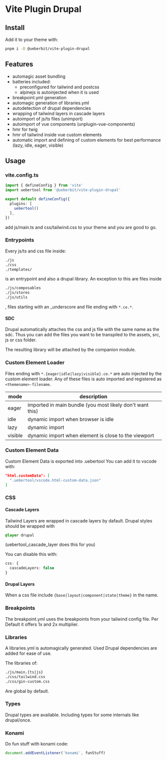 # Vite Plugin Drupal

## Install

Add it to your theme with:

```sh
pnpm i -D @ueberbit/vite-plugin-drupal
```

## Features
- automagic asset bundling
- batteries included:
  - preconfigured for tailwind and postcss
  - alpinejs is autoinjected when it is used
- breakpoint.yml generation
- automagic generation of libraries.yml
- autodetection of drupal dependencies
- wrapping of tailwind layers in cascade layers
- autoimport of js/ts files (unimport)
- autoimport of vue components (unplugin-vue-components)
- hmr for twig
- hmr of tailwind inside vue custom elements
- automatic import and defining of custom elements for best performance (lazy, idle, eager, visible)

## Usage

### vite.config.ts
```ts
import { defineConfig } from 'vite'
import uebertool from '@ueberbit/vite-plugin-drupal'

export default defineConfig({
  plugins: [
    uebertool()
  ],
})
```

add js/main.ts and css/tailwind.css to your theme and you are good to go.

### Entrypoints
Every js/ts and css file inside:
```sh
./js
./css
./templates/
```
is an entrypoint and also a drupal library. An exception to this are files inside
```sh
./js/composables
./js/stores
./js/utils
```
, files starting with an _underscore and file ending with `*.ce.*`.

#### SDC
Drupal automatically attaches the css and js file with the same name as the sdc. Thus you can add the files you want to be transpiled to the assets, src, js or css folder.

The resulting library will be attached by the companion module.

### Custom Element Loader
Files ending with `*.{eager|idle|lazy|visible}.ce.*` are auto injected by the custom element loader.
Any of these files is auto imported and registered as `<themename>-filename`.

| mode    | description                                               |
|---------|-----------------------------------------------------------|
| eager   | imported in main bundle (you most likely don't want this) |
| idle    | dynamic import when browser is idle                       |
| lazy    | dynamic import                                            |
| visible | dynamic import when element is close to the viewport      |

### Custom Element Data

Custom Element Data is exported into .uebertool
You can add it to vscode with:

```json
"html.customData": [
  ".uebertool/vscode.html-custom-data.json"
]
```

### CSS

#### Cascade Layers
Tailwind Layers are wrapped in cascade layers by dafault. Drupal styles should be wrapped with
```css
@layer drupal
```
(uebertool_cascade_layer does this for you)

You can disable this with:

```ts
css: {
  cascadeLayers: false
}
```

#### Drupal Layers
When a css file include `{base|layout|component|state|theme}` in the name.

### Breakpoints
The breakpoint.yml uses the breakpoints from your tailwind config file. Per Default it offers 1x and 2x multiplier.

### Libraries
A libraries.yml is automagically generated. Used Drupal dependencies are added for ease of use.

The libraries of:
```sh
./js/main.{ts|js}
./css/tailwind.css
./css/gin-custom.css
```
Are global by default.

### Types
Drupal types are available. Including types for some internals like drupal/once.

### Konami
Do fun stuff with konami code:
```ts
document.addEventListener('konami', funStuff)
```
